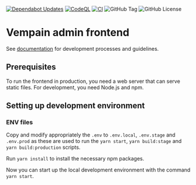 [![Dependabot Updates](https://github.com/Vempain/vempain-admin-frontend/actions/workflows/dependabot/dependabot-updates/badge.svg)](https://github.com/Vempain/vempain-admin-frontend/actions/workflows/dependabot/dependabot-updates)
[![CodeQL](https://github.com/Vempain/vempain-admin-frontend/actions/workflows/github-code-scanning/codeql/badge.svg)](https://github.com/Vempain/vempain-admin-frontend/actions/workflows/github-code-scanning/codeql)
[![CI](https://github.com/Vempain/vempain-admin-frontend/actions/workflows/ci.yaml/badge.svg)](https://github.com/Vempain/vempain-admin-frontend/actions/workflows/ci.yaml)
![GitHub Tag](https://img.shields.io/github/v/tag/Vempain/vempain-admin-frontend)
![GitHub License](https://img.shields.io/github/license/Vempain/vempain-admin-frontend?color=green)

# Vempain admin frontend

See [documentation](development.md) for development processes and guidelines.

## Prerequisites

To run the frontend in production, you need a web server that can serve static files. For development, you need Node.js and npm.

## Setting up development environment

### ENV files

Copy and modify appropriately the `.env` to `.env.local`, `.env.stage` and `.env.prod` as these are used to run the `yarn start`,
`yarn build:stage` and `yarn build:production` scripts.

Run `yarn install` to install the necessary npm packages.

Now you can start up the local development environment with the command `yarn start`.
